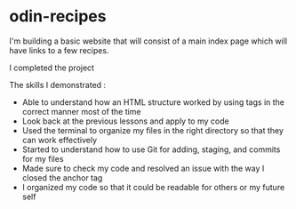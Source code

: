# odin-recipes
I'm building a basic website that will consist of a main index page which will have links to a few recipes.

I  completed the project 

The skills I demonstrated :

* Able to understand how an HTML structure worked by using tags in the correct manner most of the time
* Look back at the previous lessons and apply to my code
* Used the terminal to organize my files in the right directory so that they can work effectively 
* Started to understand how to use Git for adding, staging, and commits for my files 
* Made sure to check my code and resolved an issue with the way I closed the anchor tag
* I organized my code so that it could be readable for others or my future self 